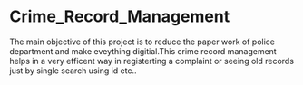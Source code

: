 # Crime_Record_Management
The main objective of this project is to reduce the paper work of police department and make eveything digitial.This crime record management helps in a very efficent way in registerting a complaint or seeing old records just by single search using id etc..
